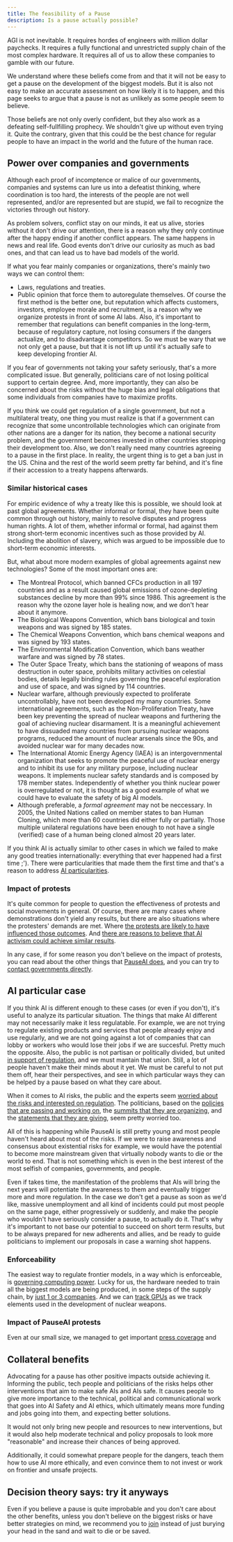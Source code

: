 ```yaml
---
title: The feasibility of a Pause
description: Is a pause actually possible?
---
```


<!-- does feasibility alludes to some amount of resources being enough for the objective or not? I was going to go with "possibility" for a while but it sounded worse -->
<!-- I almost didn't put sources at all, ideally that should change -->

AGI is not inevitable. It requires hordes of engineers with million dollar paychecks. 
It requires a fully functional and unrestricted supply chain of the most complex hardware. 
It requires all of us to allow these companies to gamble with our future.

We understand where these beliefs come from and that it will not be easy to get a pause on the development of the biggest models. 
But it is also not easy to make an accurate assessment on how likely it is to happen, and this page seeks to argue that a pause is not as unlikely as some people seem to believe.

Those beliefs are not only overly confident, but they also work as a defeating self-fullfilling prophecy. 
We shouldn't give up without even trying it. 
Quite the contrary, given that this could be the best chance for regular people to have an impact in the world and the future of the human race. 

## Power over companies and governments

Although each proof of incomptence or malice of our governments, companies and systems can lure us into a defeatist thinking, where coordination is too hard, the interests of the people are not well represented, and/or are represented but are stupid, we fail to recognize the victories through out history.

As problem solvers, conflict stay on our minds, it eat us alive, stories without it don't drive our attention, there is a reason why they only continue after the happy ending if another conflict appears. 
The same happens in news and real life. 
Good events don't drive our curiosity as much as bad ones, and that can lead us to have bad models of the world. 

If what you fear mainly companies or organizations, there's mainly two ways we can control them:
- Laws, regulations and treaties.
- Public opinion that force them to autoregulate themselves.
Of course the first method is the better one, but reputation which affects customers, investors, employee morale and recruitment, is a reason why we organize protests in front of some AI labs.
Also, it's important to remember that regulations can benefit companies in the long-term, because of regulatory capture, not losing consumers if the dangers actualize, and to disadvantage competitors.
So we must be wary that we not only get a pause, but that it is not lift up until it's actually safe to keep developing frontier AI.

If you fear of governments not taking your safety seriously, that's a more complicated issue. 
But generally, politicians care of not losing political support to certain degree. 
And, more importantly, they can also be concerned about the risks without the huge bias and legal obligations that some individuals from companies have to maximize profits.
<!--Also, foreign states can pressure governments... follow up?-->

If you think we could get regulation of a single government, but not a multilateral treaty, one thing you must realize is that if a government can recognize that some uncontrollable technologies which can originate from other nations are a danger for its nation, they become a national security problem, and the government becomes invested in other countries stopping their development too.
Also, we don't really need many countries agreeing to a pause in the first place. 
In reality, the urgent thing is to get a ban just in the US. 
China and the rest of the world seem pretty far behind, and it's fine if their accession to a treaty happens afterwards.

### Similar historical cases

For empiric evidence of why a treaty like this is possible, we should look at past global agreements.
Whether informal or formal, they have been quite common through out history, mainly to resolve disputes and progress human rights.
A lot of them, whether informal or formal, had against them strong short-term economic incentives such as those provided by AI.
Including the abolition of slavery, which was argued to be impossible due to short-term economic interests.

But, what about more modern examples of global agreements against new technologies? Some of the most important ones are:
- The Montreal Protocol, which banned CFCs production in all 197 countries and as a result caused global emissions of ozone-depleting substances decline by more than 99% since 1986. This agreement is the reason why the ozone layer hole is healing now, and we don't hear about it anymore.
- The Biological Weapons Convention, which bans biological and toxin weapons and was signed by 185 states.
- The Chemical Weapons Convention, which bans chemical weapons and was signed by 193 states.
- The Environmental Modification Convention, which bans weather warfare and was signed by 78 states.
- The Outer Space Treaty, which bans the stationing of weapons of mass destruction in outer space, prohibits military activities on celestial bodies, details legally binding rules governing the peaceful exploration and use of space, and was signed by 114 countries.
- Nuclear warfare, although previously expected to proliferate uncontrollably, have not been developed my many countries. Some international agreements, such as the Non-Proliferation Treaty, have been key preventing the spread of nuclear weapons and furthering the goal of achieving nuclear disarmament. It is a meaningful achievement to have dissuaded many countries from pursuing nuclear weapons programs, reduced the amount of nuclear arsenals since the 90s, and avoided nuclear war for many decades now.
- The International Atomic Energy Agency (IAEA) is an intergovernmental organization that seeks to promote the peaceful use of nuclear energy and to inhibit its use for any military purpose, including nuclear weapons. It implements nuclear safety standards and is composed by 178 member states. Independently of whether you think nuclear power is overregulated or not, it is thought as a good example of what we could have to evaluate the safety of big AI models.
- Although preferable, a _formal agreement_ may not be neccessary. In 2005, the United Nations called on member states to ban Human Cloning, which more than 60 countries did either fully or partially. Those multiple unilateral regulations have been enough to not have a single (verified) case of a human being cloned almost 20 years later.
<!-- Geneva Conventions? They're not really about tech-->

If you think AI is actually similar to other cases in which we failed to make any good treaties internationally: everything that ever happened had a first time ;').
There were particularities that made them the first time and that's a reason to address [AI particularities](#ai-particular-case).

### Impact of protests

It's quite common for people to question the effectiveness of protests and social movements in general.
Of course, there are many cases where demonstrations don't yield any results, but there are also situations where the protesters' demands are met.
Where [the protests are likely to have influenced those outcomes](https://www.socialchangelab.org/_files/ugd/503ba4_052959e2ee8d4924934b7efe3916981e.pdf).
And [there are reasons to believe that AI activism could achieve similar results](https://forum.effectivealtruism.org/posts/WfodoyjePTTuaTjLe/efficacy-of-ai-activism-have-we-ever-said-no).

In any case, if for some reason you don't believe on the impact of protests, you can read about the other things that [PauseAI does](/action), and you can try to [contact governments directly](/lobby-tips).

## AI particular case

If you think AI is different enough to these cases (or even if you don't), it's useful to analyze its particular situation.
The things that make AI different may not necessarily make it less regulatable.
For example, we are not trying to regulate existing products and services that people already enjoy and use regularly, and we are not going against a lot of companies that can lobby or workers who would lose their jobs if we are succesful. Pretty much the opposite.
Also, the public is not partisan or politically divided, but united [in support of regulation](/)<!--I think there was at least a poll about it-->, and we must mantain that union.
Still, a lot of people haven't make their minds about it yet. 
We must be careful to not put them off, hear their perspectives, and see in which particular ways they can be helped by a pause based on what they care about.

When it comes to AI risks, the public and the experts seem [worried about the risks and interested on regulation](/polls-and-surveys). 
The politicians, based on the [policies that are passing and working on]()<!--some good link here-->, the [summits that they are organizing](/summit), and the [statements that they are giving](/quotes)<!--we have to finish that page-->, seem pretty worried too.

All of this is happening while PauseAI is still pretty young and most people haven't heard about most of the risks. 
If we were to raise awareness and consensus about existential risks for example, we would have the potential to become more mainstream given that virtually nobody wants to die or the world to end. 
That is not something which is even in the best interest of the most selfish of companies, governments, and people.

Even if takes time, the manifestation of the problems that AIs will bring the next years will potentiate the awareness to them and eventually trigger more and more regulation. 
In the case we don't get a pause as soon as we'd like, massive unemployment and all kind of incidents could put most people on the same page, either progressively or suddenly, and make the people who wouldn't have seriously consider a pause, to actually do it.
That's why it's important to not base our potential to succeed on short term results, but to be always prepared for new adherents and allies, and be ready to guide politicians to implement our proposals in case a warning shot happens.

### Enforceability

The easiest way to regulate frontier models, in a way which is enforceable, is [governing computing power](https://www.governance.ai/post/computing-power-and-the-governance-of-ai).
Lucky for us, the hardware needed to train all the biggest models are being produced, in some steps of the supply chain, by [just 1 or 3 companies](https://assets-global.website-files.com/614b70a71b9f71c9c240c7a7/65cb86a0341180453f268f38_SpwF1cBT0AS-m_n20TBXzCF6YprIVM4YRb9PMYWURseU1KtVkSAZJ735esGxNenwVO4Q4wlSUP-_MV3E-SEKp4SIgo1-oNe14CeDHtrb3PLXpJMym5qpWEDbXcf3maEi4yQYfQ-3NP7XgUmkO_4Zekw.jpeg).
And we can [track GPUs](https://arxiv.org/abs/2303.11341) as we track elements used in the development of nuclear weapons.

### Impact of PauseAI protests

Even at our small size, we managed to get important [press coverage](/press) and 
<!--add summit stuff. idk how to express our protests as possible causes on the summit mainly because i didn't know about pauseai back then--> 

## Collateral benefits

Advocating for a pause has other positive impacts outside achieving it. 
Informing the public, tech people and politicians of the risks helps other interventions that aim to make safe AIs and AIs safe.
It causes people to give more importance to the technical, political and communicational work that goes into AI Safety and AI ethics, which ultimately means more funding and jobs going into them, and expecting better solutions.

It would not only bring new people and resources to new interventions, but it would also help moderate technical and policy proposals to look more "reasonable" and increase their chances of being approved.
<!--is "proposals" the right term?-->
 
Additionally, it could somewhat prepare people for the dangers, teach them how to use AI more ethically, and even convince them to not invest or work on frontier and unsafe projects.

## Decision theory says: try it anyways

Even if you believe a pause is quite improbable and you don't care about the other benefits, unless you don't believe on the biggest risks or have better strategies on mind, we recommend you to [join](/join) instead of just burying your head in the sand and wait to die or be saved.
<!--inspirational thing? something that ends up in a "we could us your help"?-->